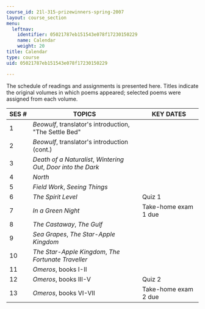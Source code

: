 ```yaml
---
course_id: 21l-315-prizewinners-spring-2007
layout: course_section
menu:
  leftnav:
    identifier: 05021787eb151543e078f17230150229
    name: Calendar
    weight: 20
title: Calendar
type: course
uid: 05021787eb151543e078f17230150229

---
```


The schedule of readings and assignments is presented here. Titles indicate the original volumes in which poems appeared; selected poems were assigned from each volume.

| SES # | TOPICS | KEY DATES |
| --- | --- | --- |
| 1 | _Beowulf_, translator's introduction, "The Settle Bed" | &nbsp; |
| 2 | _Beowulf_, translator's introduction (cont.) | &nbsp; |
| 3 | _Death of a Naturalist_, _Wintering Out_, _Door into the Dark_ | &nbsp; |
| 4 | _North_ | &nbsp; |
| 5 | _Field Work_, _Seeing Things_ | &nbsp; |
| 6 | _The Spirit Level_ | Quiz 1 |
| 7 | _In a Green Night_ | Take-home exam 1 due |
| 8 | _The Castaway_, _The Gulf_ | &nbsp; |
| 9 | _Sea Grapes_, _The Star-Apple Kingdom_ | &nbsp; |
| 10 | _The Star-Apple Kingdom_, _The Fortunate Traveller_ | &nbsp; |
| 11 | _Omeros_, books I-II | &nbsp; |
| 12 | _Omeros_, books III-V | Quiz 2 |
| 13 | _Omeros_, books VI-VII | Take-home exam 2 due